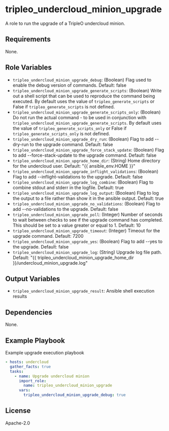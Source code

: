 tripleo_undercloud_minion_upgrade
=================================

A role to run the upgrade of a TripleO undercloud minion.

Requirements
------------

None.

Role Variables
--------------

* `tripleo_undercloud_minion_upgrade_debug`: (Boolean) Flag used to enable the debug version of commands. Default: false
* `tripleo_undercloud_minion_upgrade_generate_scripts`: (Boolean) Write out a shell script that can be used to reproduce the command being executed. By default uses the value of `tripleo_generate_scripts` or False if `tripleo_generate_scripts` is not defined.
* `tripleo_undercloud_minion_upgrade_generate_scripts_only`: (Boolean) Do not run the actual command - to be used in conjunction with `tripleo_undercloud_minion_upgrade_generate_scripts`. By default uses the value of `tripleo_generate_scripts_only` or False if `tripleo_generate_scripts_only` is not defined.
* `tripleo_undercloud_minion_upgrade_dry_run`: (Boolean) Flag to add --dry-run to the upgrade command. Default: false
* `tripleo_undercloud_minion_upgrade_force_stack_update`: (Boolean) Flag to add --force-stack-update to the upgrade command. Default: false
* `tripleo_undercloud_minion_upgrade_home_dir`: (String) Home directory for the undercloud user. Default: "{{ ansible_env.HOME }}"
* `tripleo_undercloud_minion_upgrade_inflight_validations`: (Boolean) Flag to add --inflight-validations to the upgrade. Default: false
* `tripleo_undercloud_minion_upgrade_log_combine`: (Boolean) Flag to combine stdout and stderr in the logfile. Default: true
* `tripleo_undercloud_minion_upgrade_log_output`: (Boolean) Flag to log the output to a file rather than show it in the ansible output. Default: true
* `tripleo_undercloud_minion_upgrade_no_validations`: (Boolean) Flag to add --no-validations to the upgrade. Default: false
* `tripleo_undercloud_minion_upgrade_poll`: (Integer) Number of seconds to wait between checks to see if the upgrade command has completed. This should be set to a value greater or equal to 1. Default: 10
* `tripleo_undercloud_minion_upgrade_timeout`: (Integer) Timeout for the upgrade command. Default: 7200
* `tripleo_undercloud_minion_upgrade_yes`: (Boolean) Flag to add --yes to the upgrade. Default: false
* `tripleo_undercloud_minion_upgrade_log`: (String) Upgrade log file path. Default: "{{ tripleo_undercloud_minion_upgrade_home_dir }}/undercloud_minion_upgrade.log"

Output Variables
----------------

* `tripleo_undercloud_minion_upgrade_result`: Ansible shell execution results

Dependencies
------------

None.

Example Playbook
----------------

Example upgrade execution playbook

```yaml
- hosts: undercloud
  gather_facts: true
  tasks:
    - name: Upgrade undercloud minion
      import_role:
        name: tripleo_undercloud_minion_upgrade
      vars:
        tripleo_undercloud_minion_upgrade_debug: true
```

License
-------

Apache-2.0
